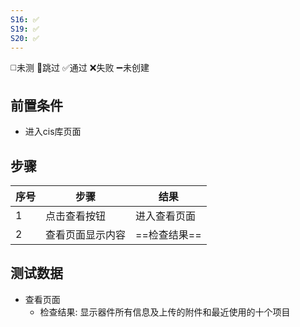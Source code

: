 ```yaml
---
S16: ✅
S19: ✅
S20: ✅
---
```

◻️未测    🚫跳过     ✅通过    ❌失败     ➖未创建

## 前置条件

- 进入cis库页面

## 步骤

| 序号  | 步骤       | 结果       |
| --- | -------- | -------- |
| 1   | 点击查看按钮   | 进入查看页面   |
| 2   | 查看页面显示内容 | ==检查结果== |

## 测试数据

- 查看页面
	- 检查结果: 显示器件所有信息及上传的附件和最近使用的十个项目

